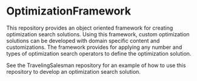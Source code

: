 # OptimizationFramework
This repository provides an object oriented framework for creating optimization search solutions.  Using this framework, 
custom optimization solutions can be developed with domain specific content and customizations.  The framework provides for
applying any number and types of optimization search operators to define the optimization solution.

See the TravelingSalesman repository for an example of how to use this repository to develop an optimization search solution.
